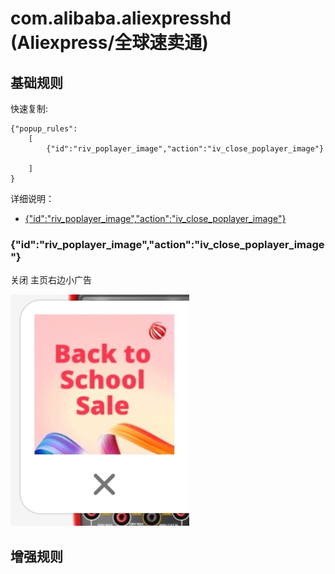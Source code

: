 # com.alibaba.aliexpresshd (Aliexpress/全球速卖通)

## 基础规则

快速复制:

```
{"popup_rules":
    [
        {"id":"riv_poplayer_image","action":"iv_close_poplayer_image"}

    ]
}
```

详细说明：

- [{"id":"riv_poplayer_image","action":"iv_close_poplayer_image"}](#idriv_poplayer_imageactioniv_close_poplayer_image)

### {"id":"riv_poplayer_image","action":"iv_close_poplayer_image"}

关闭 主页右边小广告

![](./assets/aliexpress_sideadb2s.jpg)

## 增强规则
